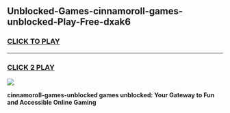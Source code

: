 
## Unblocked-Games-cinnamoroll-games-unblocked-Play-Free-dxak6
<h3>
<a href="https://premium76.site?title=cinnamoroll-games-unblocked&ref=23A">CLICK TO PLAY</a></h3>
<hr>

<h3>
<a href="https://premium76.site?title=cinnamoroll-games-unblocked&ref=23A">CLICK 2 PLAY</a>
  
</h3>

<a href="https://premium76.site?title=cinnamoroll-games-unblocked&ref=23A"><img src="https://clearcache.store/games.png"></a>


**cinnamoroll-games-unblocked games unblocked: Your Gateway to Fun and Accessible Online Gaming**
